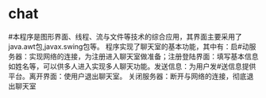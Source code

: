 # chat
#本程序是图形界面、线程、流与文件等技术的综合应用，其界面主要采用了java.awt包,javax.swing包等。 程序实现了聊天室的基本功能，其中有：启#动服务器：实现网络的连接，为注册进入聊天室做准备；注册登陆界面：填写基本信息如姓名等，可以供多人进入实现多人聊天功能。发送信息：为用户发#送信息提供平台。离开界面：使用户退出聊天室。 关闭服务器：断开与网络的连接，彻底退出聊天室
